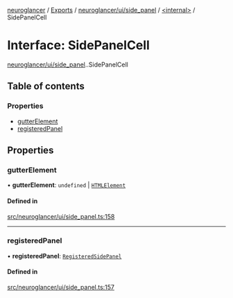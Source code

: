 [neuroglancer](../README.md) / [Exports](../modules.md) / [neuroglancer/ui/side\_panel](../modules/neuroglancer_ui_side_panel.md) / [<internal\>](../modules/neuroglancer_ui_side_panel._internal_.md) / SidePanelCell

# Interface: SidePanelCell

[neuroglancer/ui/side_panel](../modules/neuroglancer_ui_side_panel.md).[<internal>](../modules/neuroglancer_ui_side_panel._internal_.md).SidePanelCell

## Table of contents

### Properties

- [gutterElement](neuroglancer_ui_side_panel._internal_.SidePanelCell.md#gutterelement)
- [registeredPanel](neuroglancer_ui_side_panel._internal_.SidePanelCell.md#registeredpanel)

## Properties

### gutterElement

• **gutterElement**: `undefined` \| [`HTMLElement`](../modules/main_module._internal_.md#htmlelement)

#### Defined in

[src/neuroglancer/ui/side_panel.ts:158](https://github.com/ActiveBrainAtlas2/neuroglancer/blob/91617476/src/neuroglancer/ui/side_panel.ts#L158)

___

### registeredPanel

• **registeredPanel**: [`RegisteredSidePanel`](neuroglancer_ui_side_panel.RegisteredSidePanel.md)

#### Defined in

[src/neuroglancer/ui/side_panel.ts:157](https://github.com/ActiveBrainAtlas2/neuroglancer/blob/91617476/src/neuroglancer/ui/side_panel.ts#L157)
